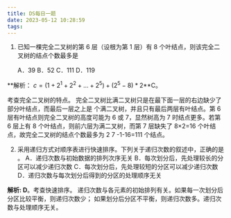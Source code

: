 ```yaml
---
title: DS每日一题
date: 2023-05-12 10:28:59
tags:
---
```


1. 已知一棵完全二叉树的第 6 层（设根为第 1 层）有 8 个叶结点，则该完全二叉树的结点个数最多是

   A．39 
   B．52 
   C．111 
   D．119

**解析： $c  = (1 + 2^1 + 2^2+...+2^5) + (2^5 - 8) * 2$**C。

考查完全二叉树的特点。 
完全二叉树比满二叉树只是在最下面一层的右边缺少了部分叶结点，而最后一层之上是 
个满二叉树，并且只有最后两层有叶结点。第 6 层有叶结点则完全二叉树的高度可能为 6 
或 7，显然树高为 7 时结点更多。若第 6 层上有 8 个叶结点，则前六层为满二叉树，而第 7 
层缺失了 8×2=16 个叶结点，故完全二叉树的结点个数最多为 2 7 -1-16=111 个结点。

2. 采用递归方式对顺序表进行快速排序。下列关于递归次数的叙述中，正确的是 。 
   A．递归次数与初始数据的排列次序无关 
   B．每次划分后，先处理较长的分区可以减少递归次数 
   C．每次划分后，先处理较短的分区可以减少递归次数 
   D．递归次数与每次划分后得到的分区的处理顺序无关

**解析: D**。考查快速排序。 
递归次数与各元素的初始排列有关。如果每一次划分后分区比较平衡，则递归次数少； 
如果划分后分区不平衡，则递归次数多。递归次数与处理顺序无关。

